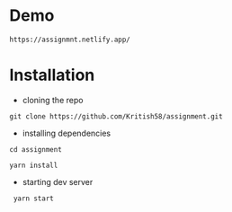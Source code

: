 # Demo

```
https://assignmnt.netlify.app/
```

# Installation

-   cloning the repo

```
git clone https://github.com/Kritish58/assignment.git
```

-   installing dependencies

```
cd assignment
```

```
yarn install
```

-   starting dev server

```
 yarn start
```
